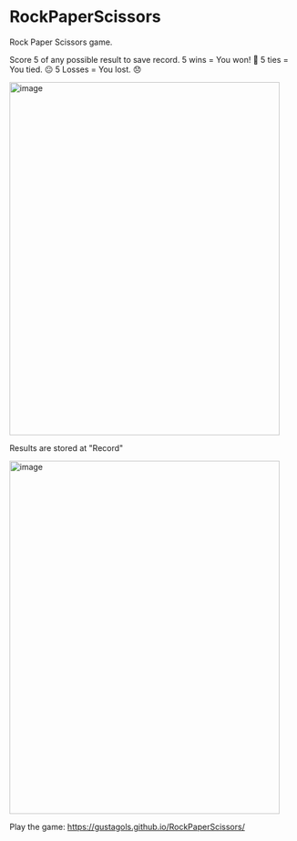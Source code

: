 # RockPaperScissors
Rock Paper Scissors game.

Score 5 of any possible result to save record.
5 wins = You won! 🥳  5 ties = You tied. 😐 5 Losses = You lost. 😞

<img width="474" height="620" alt="image" src="https://github.com/user-attachments/assets/c70a12a6-f88d-4b0e-b063-fde68851fe10" />

Results are stored at "Record"

<img width="474" height="620" alt="image" src="https://github.com/user-attachments/assets/0705e2d4-0528-4882-a723-ba2a68b5cfa9" />


Play the game: https://gustagols.github.io/RockPaperScissors/
